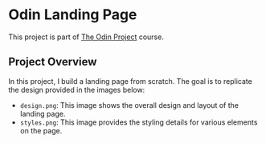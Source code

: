 # Odin Landing Page

This project is part of [The Odin Project](https://www.theodinproject.com/) course.

## Project Overview

In this project, I build a landing page from scratch. The goal is to replicate the design provided in the images below:

- `design.png`: This image shows the overall design and layout of the landing page.
- `styles.png`: This image provides the styling details for various elements on the page.

